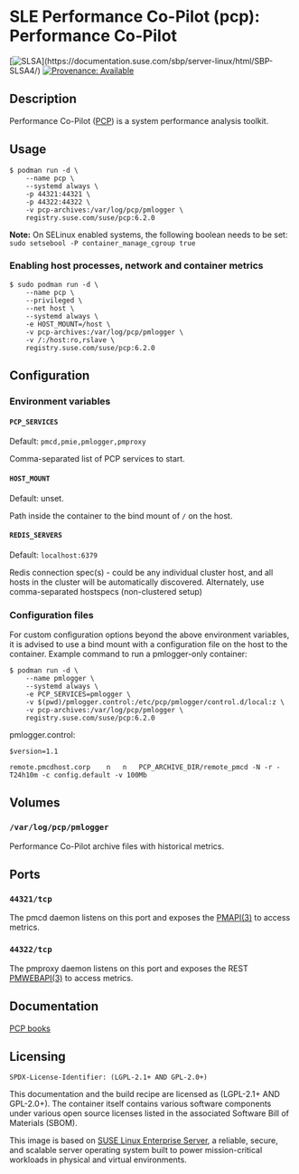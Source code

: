 # SLE Performance Co-Pilot (pcp): Performance Co-Pilot

[![SLSA](https://img.shields.io/badge/SLSA_(v0.1)-Level_4-Green)](https://documentation.suse.com/sbp/server-linux/html/SBP-SLSA4/)
[![Provenance: Available](https://img.shields.io/badge/Provenance-Available-Green)](https://documentation.suse.com/container/all/html/Container-guide/index.html#container-verify)

## Description
Performance Co-Pilot ([PCP](https://pcp.io)) is a system performance analysis toolkit.

## Usage

```
$ podman run -d \
    --name pcp \
    --systemd always \
    -p 44321:44321 \
    -p 44322:44322 \
    -v pcp-archives:/var/log/pcp/pmlogger \
    registry.suse.com/suse/pcp:6.2.0
```

**Note:** On SELinux enabled systems, the following boolean needs to be set: `sudo setsebool -P container_manage_cgroup true`

### Enabling host processes, network and container metrics

```
$ sudo podman run -d \
    --name pcp \
    --privileged \
    --net host \
    --systemd always \
    -e HOST_MOUNT=/host \
    -v pcp-archives:/var/log/pcp/pmlogger \
    -v /:/host:ro,rslave \
    registry.suse.com/suse/pcp:6.2.0
```

## Configuration

### Environment variables

#### `PCP_SERVICES`
Default: `pmcd,pmie,pmlogger,pmproxy`

Comma-separated list of PCP services to start.

#### `HOST_MOUNT`
Default: unset.

Path inside the container to the bind mount of `/` on the host.

#### `REDIS_SERVERS`
Default: `localhost:6379`

Redis connection spec(s) - could be any individual cluster host, and all hosts in the cluster will be automatically discovered.
Alternately, use comma-separated hostspecs (non-clustered setup)

### Configuration files

For custom configuration options beyond the above environment variables, it is advised to use a bind mount with a configuration file on the host to the container.
Example command to run a pmlogger-only container:

```
$ podman run -d \
    --name pmlogger \
    --systemd always \
    -e PCP_SERVICES=pmlogger \
    -v $(pwd)/pmlogger.control:/etc/pcp/pmlogger/control.d/local:z \
    -v pcp-archives:/var/log/pcp/pmlogger \
    registry.suse.com/suse/pcp:6.2.0
```

pmlogger.control:
```
$version=1.1

remote.pmcdhost.corp	n   n	PCP_ARCHIVE_DIR/remote_pmcd	-N -r -T24h10m -c config.default -v 100Mb
```

## Volumes

### `/var/log/pcp/pmlogger`

Performance Co-Pilot archive files with historical metrics.

## Ports

### `44321/tcp`

The pmcd daemon listens on this port and exposes the [PMAPI(3)](https://man7.org/linux/man-pages/man3/pmapi.3.html) to access metrics.

### `44322/tcp`

The pmproxy daemon listens on this port and exposes the REST [PMWEBAPI(3)](https://man7.org/linux/man-pages/man3/pmwebapi.3.html) to access metrics.

## Documentation

[PCP books](https://pcp.readthedocs.io)

## Licensing

`SPDX-License-Identifier: (LGPL-2.1+ AND GPL-2.0+)`

This documentation and the build recipe are licensed as (LGPL-2.1+ AND GPL-2.0+).
The container itself contains various software components under various open source licenses listed in the associated
Software Bill of Materials (SBOM).

This image is based on [SUSE Linux Enterprise Server](https://www.suse.com/products/server/), a reliable,
secure, and scalable server operating system built to power mission-critical workloads in physical and virtual environments.